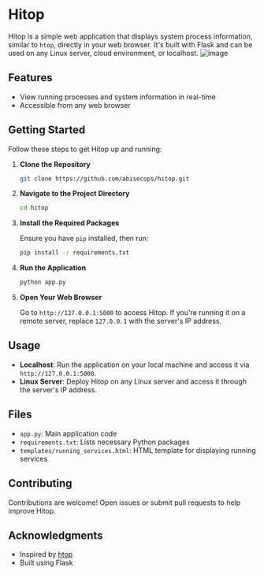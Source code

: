 # Hitop

Hitop is a simple web application that displays system process information, similar to `htop`, directly in your web browser. It's built with Flask and can be used on any Linux server, cloud environment, or localhost.
![image](https://github.com/user-attachments/assets/d8e01345-b975-4e2f-bb18-22b258ea739e)

## Features

- View running processes and system information in real-time
- Accessible from any web browser

## Getting Started

Follow these steps to get Hitop up and running:

1. **Clone the Repository**

    ```bash
    git clone https://github.com/abisecops/hitop.git
    ```

2. **Navigate to the Project Directory**

    ```bash
    cd hitop
    ```

3. **Install the Required Packages**

    Ensure you have `pip` installed, then run:

    ```bash
    pip install -r requirements.txt
    ```

4. **Run the Application**

    ```bash
    python app.py
    ```

5. **Open Your Web Browser**

    Go to `http://127.0.0.1:5000` to access Hitop. If you're running it on a remote server, replace `127.0.0.1` with the server's IP address.

## Usage

- **Localhost**: Run the application on your local machine and access it via `http://127.0.0.1:5000`.
- **Linux Server**: Deploy Hitop on any Linux server and access it through the server's IP address.

## Files

- `app.py`: Main application code
- `requirements.txt`: Lists necessary Python packages
- `templates/running_services.html`: HTML template for displaying running services

## Contributing

Contributions are welcome! Open issues or submit pull requests to help improve Hitop.

## Acknowledgments

- Inspired by [htop](https://htop.dev/)
- Built using Flask

